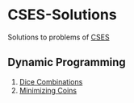 # CSES-Solutions
Solutions to problems of [CSES](https://cses.fi/problemset/list/)

## Dynamic Programming
1. [Dice Combinations](/Dynamic%20Programming/dice_combination.cpp)
2. [Minimizing Coins](/Dynamic%20Programming/minimizing_coins.cpp)
